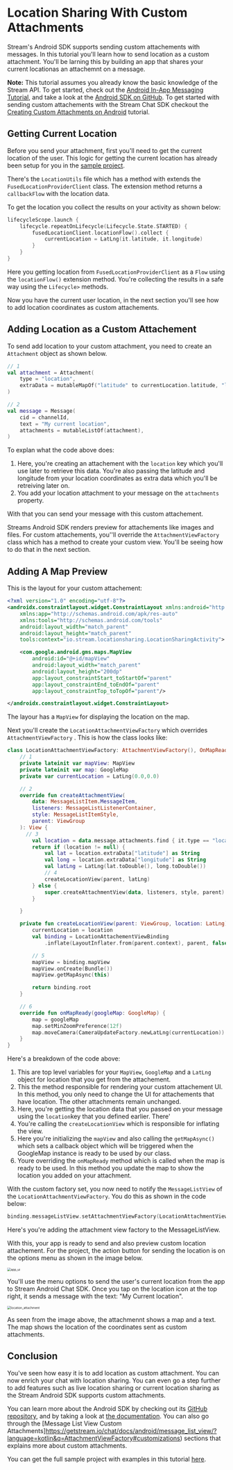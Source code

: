 # Location Sharing With Custom Attachments 


Stream's Android SDK supports sending custom attachements with messages. In this tutorial you'll learn how to send location as a custom attachment. You'll be larning this by building an app that shares your current locationas an attachemnt on a message.

**Note:** This tutorial assumes you already know the basic knowledge of the Stream API. To get started, check out the [Android In-App Messaging Tutorial](https://getstream.io/tutorials/android-chat/), and take a look at the [Android SDK on GitHub](https://github.com/GetStream/stream-chat-android). To get started with sending custom attachements with the Stream Chat SDK checkout the [Creating Custom Attachments on Android](https://getstream.io/blog/android-chat-custom-attachments/) tutorial.

## Getting Current Location

Before you send your attachment, first you'll need to get the current location of the user. This logic for getting the current location has already been setup for you in the [sample project]((https://github.com/wangerekaharun/StreamLocationSharing)). 

There's the <code>LocationUtils</code> file which has a method with extends the <code>FusedLocationProviderClient</code> class. The extension method returns a <code>callbackFlow</code> with the location data.

To get the location you collect the results on your activity as shown below:

```kotlin
lifecycleScope.launch {
    lifecycle.repeatOnLifecycle(Lifecycle.State.STARTED) {
        fusedLocationClient.locationFlow().collect {
            currentLocation = LatLng(it.latitude, it.longitude)
        }
    }
}
```

Here you getting location from <code>FusedLocationProviderClient</code> as a <code>Flow</code> using  the <code>locationFlow()</code> extension method.  You're collecting the results in a safe way using the <code>Lifecycle></code> methods.

Now you have the current user location, in the next section you'll see how to add location coordinates as custom attachements.

## Adding Location as a Custom Attachement

To send add location to your custom attachment, you need to create an <code>Attachment</code> object as shown below.

```Kotlin
// 1
val attachment = Attachment(
    type = "location",
    extraData = mutableMapOf("latitude" to currentLocation.latitude, "longitude" to currentLocation.longitude),
)

// 2
val message = Message(
    cid = channelId,
    text = "My current location",
    attachments = mutableListOf(attachment),
)
```

To explan what the code above does:

1. Here, you're creating an attachement with the <code>location</code> key which you'll use later to retrieve this data. You're also passing the latitude and longitude from your location coordinates as extra data which you'll be retreiving later on.
2. You add your location attachment to your message on the <code>attachments</code> property.



With that you can send your message with this custom attachement.

Streams Android SDK renders preview for attachements like images and files. For custom attachements, you''ll override the <code>AttachmentViewFactory</code> class which has a method to create your custom view. You'll be seeing how to do that in the next section.

## Adding A Map Preview

This is the layout for your custom attachement:

```xml
<?xml version="1.0" encoding="utf-8"?>
<androidx.constraintlayout.widget.ConstraintLayout xmlns:android="http://schemas.android.com/apk/res/android"
    xmlns:app="http://schemas.android.com/apk/res-auto"
    xmlns:tools="http://schemas.android.com/tools"
    android:layout_width="match_parent"
    android:layout_height="match_parent"
    tools:context="io.stream.locationsharing.LocationSharingActivity">

    <com.google.android.gms.maps.MapView
        android:id="@+id/mapView"
        android:layout_width="match_parent"
        android:layout_height="200dp"
        app:layout_constraintStart_toStartOf="parent"
        app:layout_constraintEnd_toEndOf="parent"
        app:layout_constraintTop_toTopOf="parent"/>

</androidx.constraintlayout.widget.ConstraintLayout>
```

The layour has a <code>MapView</code> for displaying the location on the map.

Next you'll create the <code>LocationAttachmentViewFactory</code> which overrides <code>AttachmentViewFactory</code> . This is how the class looks like:

```kotlin
class LocationAttachmentViewFactory: AttachmentViewFactory(), OnMapReadyCallback {
    // 1
    private lateinit var mapView: MapView
    private lateinit var map: GoogleMap
    private var currentLocation = LatLng(0.0,0.0)

    // 2 
  	override fun createAttachmentView(
        data: MessageListItem.MessageItem,
        listeners: MessageListListenerContainer,
        style: MessageListItemStyle,
        parent: ViewGroup
    ): View {
      // 3
        val location = data.message.attachments.find { it.type == "location" }
        return if (location != null) {
            val lat = location.extraData["latitude"] as String
            val long = location.extraData["longitude"] as String
            val latLng = LatLng(lat.toDouble(), long.toDouble())
            // 4
            createLocationView(parent, latLng)
        } else {
            super.createAttachmentView(data, listeners, style, parent)
        }

    }

    private fun createLocationView(parent: ViewGroup, location: LatLng): View {
        currentLocation = location
        val binding = LocationAttachementViewBinding
            .inflate(LayoutInflater.from(parent.context), parent, false)

        // 5
        mapView = binding.mapView
        mapView.onCreate(Bundle())
        mapView.getMapAsync(this)

        return binding.root
    }

    // 6
  	override fun onMapReady(googleMap: GoogleMap) {
        map = googleMap
        map.setMinZoomPreference(12f)
        map.moveCamera(CameraUpdateFactory.newLatLng(currentLocation))
    }
}
```

Here's a breakdown of the code above:

1. This are top level variables for your <code>MapView</code>, <code>GoogleMap</code> and a <code>LatLng</code> object for location that you get from the attachement.
2. This the method responsible for rendering your custom attachement UI. In this method, you only need to change the UI for attachements that have location. The other attachments remain unchanged.
3. Here, you're getting the location data that you passed on your message using the <code>location</code>key that you defined earlier. There'
4. You're calling the <code>createLocationView</code> which is responsible for inflating the view.
5.  Here you're initializing the <code>mapView</code> and also calling the <code>getMapAsync()</code> which sets a callback object which will be triggered when the GoogleMap instance is ready to be used by our class.
6. Youre overriding the <code>onMapReady</code> method which is called when the map is ready to be used. In this method you update the map to show the location you added on your attachment.

With the custom factory set, you now need to notify the <code>MessageListView</code> of the <code>LocationAttachmentViewFactory</code>. You do this as shown in the code below:

```kotlin
binding.messageListView.setAttachmentViewFactory(LocationAttachmentViewFactory())
```

Here's you're adding the attachment view factory to the MessageListView.

With this, your app is ready to send and also preview custom location attachement. For the project, the action button for sending the location is on the options menu as shown in the image below.



<img src="/Users/harun/AndroidStudioProjects/StreamLocationSharing/images/app_ui.png" alt="app_ui" style="zoom:50%;" />

You'll use the menu options to send the user's current location from the app to Stream Android Chat SDK. Once you tap on the location icon at the top right, it sends a message with the text: "My Current location". 

<img src="/Users/harun/AndroidStudioProjects/StreamLocationSharing/images/location_attachment.png" alt="location_attachment" style="zoom:50%;" />



As seen from the image above, the attachmennt shows a map and a text. The map shows the location of the coordinates sent as custom attachments.

## Conclusion

You've seen how easy it is to add location as custom attachment. You can now enrich your chat with location sharing. You can even go a step further to add features such as live location sharing or current location sharing as the Stream Android SDK supports custom attachments.

You can learn more about the Android SDK by checking out its [GitHub repository](https://github.com/GetStream/stream-chat-android), and by taking a look at [the documentation](https://getstream.io/chat/docs/android/?language=kotlin). You can also go through the [Message List View Custom Attachments]https://getstream.io/chat/docs/android/message_list_view/?language=kotlin&q=AttachmentViewFactory#customizations) sections that explains more about custom attachments.

You can get the full sample project with examples in this tutorial [here](https://github.com/wangerekaharun/StreamLocationSharing).

